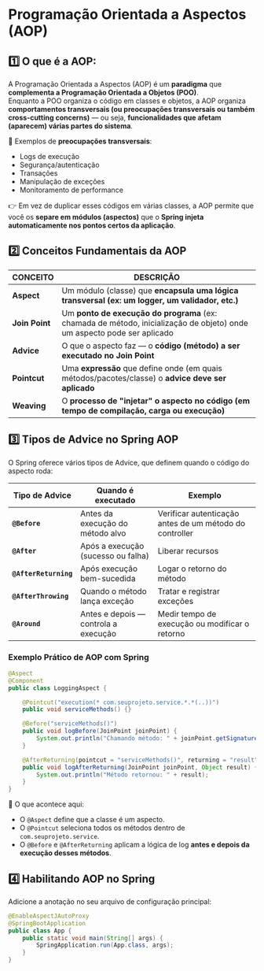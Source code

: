# Programação Orientada a Aspectos (AOP)

## 1️⃣ O que é a AOP:

A Programação Orientada a Aspectos (AOP) é um **paradigma** que **complementa a Programação Orientada a Objetos (POO)**.  
Enquanto a POO organiza o código em classes e objetos, a AOP organiza **comportamentos transversais (ou preocupações transversais ou também cross-cutting concerns)** —
ou seja, **funcionalidades que afetam (aparecem) várias partes do sistema**.

🔹 Exemplos de **preocupações transversais**:

- Logs de execução
- Segurança/autenticação
- Transações
- Manipulação de exceções
- Monitoramento de performance

👉 Em vez de duplicar esses códigos em várias classes, a AOP permite que você os **separe em módulos (aspectos)** que o **Spring injeta automaticamente nos pontos certos da aplicação**.


## 2️⃣ Conceitos Fundamentais da AOP


| CONCEITO | DESCRIÇÃO |
|----------|-----------|
| **Aspect** |	Um módulo (classe) que **encapsula uma lógica transversal (ex: um logger, um validador, etc.)** |
| **Join Point** |	Um **ponto de execução do programa** (ex: chamada de método, inicialização de objeto) onde um aspecto pode ser aplicado |
| **Advice** |	O que o aspecto faz — o **código (método) a ser executado no Join Point** |
| **Pointcut** |	Uma **expressão** que define onde (em quais métodos/pacotes/classe) o **advice deve ser aplicado** |
| **Weaving** |	O **processo de "injetar" o aspecto no código (em tempo de compilação, carga ou execução)** |


## 3️⃣ Tipos de Advice no Spring AOP

O Spring oferece vários tipos de Advice, que definem quando o código do aspecto roda:

| Tipo de Advice | Quando é executado | Exemplo |
|----------------|--------------------|---------| 
| **`@Before`** |	Antes da execução do método alvo |	Verificar autenticação antes de um método do controller |
| **`@After`** | Após a execução (sucesso ou falha) |	Liberar recursos |
| **`@AfterReturning`** |	Após execução bem-sucedida | Logar o retorno do método |
| **`@AfterThrowing`** |	Quando o método lança exceção |	Tratar e registrar exceções |
| **`@Around`** |	Antes e depois — controla a execução |	Medir tempo de execução ou modificar o retorno |


### Exemplo Prático de AOP com Spring
```java
@Aspect
@Component
public class LoggingAspect {

    @Pointcut("execution(* com.seuprojeto.service.*.*(..))")
    public void serviceMethods() {}

    @Before("serviceMethods()")
    public void logBefore(JoinPoint joinPoint) {
        System.out.println("Chamando método: " + joinPoint.getSignature().getName());
    }

    @AfterReturning(pointcut = "serviceMethods()", returning = "result")
    public void logAfterReturning(JoinPoint joinPoint, Object result) {
        System.out.println("Método retornou: " + result);
    }
}
```

🧠 O que acontece aqui:

- O `@Aspect` define que a classe é um aspecto.
- O `@Pointcut` seleciona todos os métodos dentro de `com.seuprojeto.service`.
- O `@Before` e `@AfterReturning` aplicam a lógica de log **antes e depois da execução desses métodos**.



## 4️⃣ Habilitando AOP no Spring

Adicione a anotação no seu arquivo de configuração principal:
```java
@EnableAspectJAutoProxy
@SpringBootApplication
public class App {
    public static void main(String[] args) {
        SpringApplication.run(App.class, args);
    }
}
```

